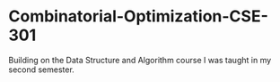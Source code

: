 # Combinatorial-Optimization-CSE-301
Building on the Data Structure and Algorithm course I was taught in my second semester.
